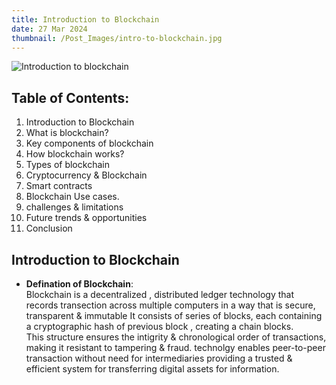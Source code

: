 ```yaml
---
title: Introduction to Blockchain
date: 27 Mar 2024
thumbnail: /Post_Images/intro-to-blockchain.jpg
---
```


![Introduction to blockchain](/Post_Images/intro-to-blockchain.jpg)

## Table of Contents:
1. Introduction to Blockchain
2. What is blockchain?
3. Key components of blockchain
4. How blockchain works?
5. Types of blockchain
6. Cryptocurrency & Blockchain
7. Smart contracts
8. Blockchain Use cases.
9. challenges & limitations
10. Future trends & opportunities
11. Conclusion

## Introduction to Blockchain
- **Defination of Blockchain**:\
  Blockchain is a decentralized , distributed ledger technology that records transection across multiple   computers in a way  that is secure, transparent & immutable It consists of series of blocks, each containing a cryptographic hash of previous block , creating a chain blocks. \
  This structure ensures the intigrity & chronological order of transactions, making it resistant to tampering & fraud. 
  technolgy enables peer-to-peer transaction without need for intermediaries providing a trusted & efficient system for transferring digital assets for information.